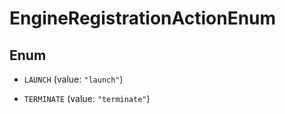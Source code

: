 

# EngineRegistrationActionEnum

## Enum


* `LAUNCH` (value: `"launch"`)

* `TERMINATE` (value: `"terminate"`)




